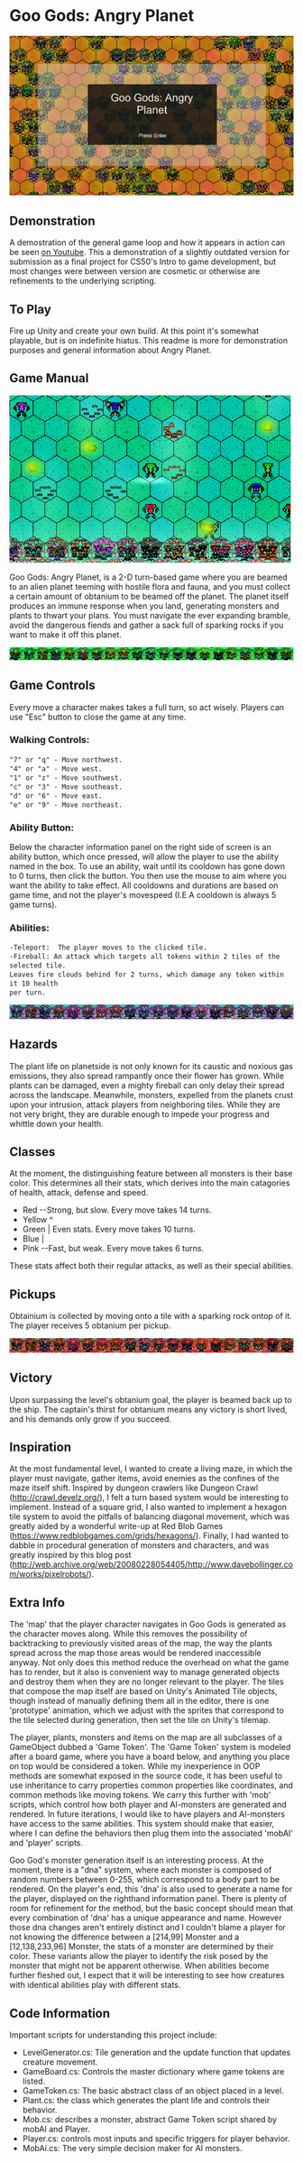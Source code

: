 # Goo Gods: Angry Planet

![Start Screen](AngryPlanet.png)

## Demonstration
A demostration of the general game loop and how it appears in action can be seen [on Youtube](https://youtu.be/63PGYSQRtuU).  This a demonstration of a slightly outdated version for submission as a final project for CS50's Intro to game development, but most changes were between version are cosmetic or otherwise are refinements to the underlying scripting.

## To Play
Fire up Unity and create your own build.  At this point it's somewhat playable, but is on indefinite hiatus.  This readme is more for demonstration purposes and
general information about Angry Planet.

## Game Manual

![Start!](start.png)

Goo Gods: Angry Planet, is a 2-D turn-based game where you are beamed to an alien planet teeming with hostile flora and fauna, and you must collect a certain amount of obtanium to be beamed off the planet. The planet itself produces an immune response when you land, generating monsters and plants to thwart your plans. You must navigate the ever expanding bramble, avoid the dangerous fiends and gather a sack full of sparking rocks if you want to make it off this planet.

![Flowers](FlowerStrip.png)

## Game Controls

Every move a character makes takes a full turn, so act wisely. Players can use "Esc" button to close the game at any time.

### Walking Controls:
    "7" or "q" - Move northwest.
    "4" or "a" - Move west.
    "1" or "z" - Move southwest.
    "c" or "3" - Move southeast.
    "d" or "6" - Move east.
    "e" or "9" - Move northeast.

### Ability Button:

Below the character information panel on the right side of screen is an ability button, which once pressed, will allow the player to use the ability named in the box. To use an ability, wait until its cooldown has gone down to 0 turns, then click the button. You then use the mouse to aim where you want the ability to take effect. All cooldowns and durations are based on game time, and not the player's movespeed (I.E A cooldown is always 5 game turns).

### Abilities:
    -Teleport:  The player moves to the clicked tile.
    -Fireball: An attack which targets all tokens within 2 tiles of the selected tile.
    Leaves fire clouds behind for 2 turns, which damage any token within it 10 health
    per turn.

![Flowers](FlowerStrip2.png)

## Hazards

The plant life on planetside is not only known for its caustic and noxious gas emissions, they also spread rampantly once their flower has grown. While plants can be damaged, even a mighty fireball can only delay their spread across the landscape. Meanwhile, monsters, expelled from the planets crust upon your intrusion, attack players from neighboring tiles. While they are not very bright, they are durable enough to impede your progress and whittle down your health.

## Classes

At the moment, the distinguishing feature between all monsters is their base color. This determines all their stats, which derives into the main catagories of health, attack, defense and speed.

* Red --Strong, but slow. Every move takes 14 turns.
* Yellow ^
* Green | Even stats. Every move takes 10 turns.
* Blue |
* Pink --Fast, but weak. Every move takes 6 turns.

These stats affect both their regular attacks, as well as their special abilities.

## Pickups

Obtainium is collected by moving onto a tile with a sparking rock ontop of it. The player receives 5 obtanium per pickup.

![Flowers](FlowerStrip3.png)

## Victory

Upon surpassing the level's obtanium goal, the player is beamed back up to the ship. The captain's thirst for obtanium means any victory is short lived, and his demands only grow if you succeed.

## Inspiration

At the most fundamental level, I wanted to create a living maze, in which the player must navigate, gather items, avoid enemies as the confines of the maze itself shift. Inspired by dungeon crawlers like Dungeon Crawl (http://crawl.develz.org/), I felt a turn based system would be interesting to implement. Instead of a square grid, I also wanted to implement a hexagon tile system to avoid the pitfalls of balancing diagonal movement, which was greatly aided by a wonderful write-up at Red Blob Games (https://www.redblobgames.com/grids/hexagons/). Finally, I had wanted to dabble in procedural generation of monsters and characters, and was greatly inspired by this blog post (http://web.archive.org/web/20080228054405/http://www.davebollinger.com/works/pixelrobots/).

## Extra Info
The 'map' that the player character navigates in Goo Gods is generated as the character moves along.
While this removes the possibility of backtracking to previously visited areas of the map, the way the plants spread across the map those areas would be rendered inaccessible anyway. Not only does this method reduce the overhead on what the game has to render, but it also is convenient way to manage generated objects and destroy them when they are no longer relevant to the player. The tiles that compose the map itself are based on Unity's Animated Tile objects, though instead of manually defining them all in the editor, there is one 'prototype' animation, which we adjust with the sprites that correspond to the tile selected during generation, then set the tile on Unity's tilemap.

The player, plants, monsters and items on the map are all subclasses of a GameObject dubbed a 'Game Token'. The 'Game Token' system is modeled after a board game, where you have a board below, and anything you place on top would be considered a token. While my inexperience in OOP methods are somewhat exposed in the source code, it has been useful to use inheritance to carry properties common properties like coordinates, and common methods like moving tokens. We carry this further with 'mob' scripts, which control how both player and AI-monsters are generated and rendered. In future iterations, I would like to have players and AI-monsters have access to the same abilities. This system should make that easier, where I can define the behaviors then plug them into the associated 'mobAI' and 'player' scripts.

Goo God's monster generation itself is an interesting process. At the moment, there is a "dna" system, where each monster is composed of random numbers between 0-255, which correspond to a body part to be rendered. On the player's end, this 'dna' is also used to generate a name for the player, displayed on the righthand information panel. There is plenty of room for refinement for the method, but the basic concept should mean that every combination of 'dna' has a unique appearance and name. However those dna changes aren't entirely distinct and I couldn't blame a player for not knowing the difference between a [214,99] Monster and a [12,138,233,96] Monster, the stats of a monster are determined by their color. These variants allow the player to identify the risk posed by the monster that might not be apparent otherwise. When abilities become further fleshed out, I expect that it will be interesting to see how creatures with identical abilities play with different stats.

## Code Information

Important scripts for understanding this project include:

* LevelGenerator.cs: Tile generation and the update function that updates creature movement.
* GameBoard.cs: Controls the master dictionary where game tokens are listed.
* GameToken.cs: The basic abstract class of an object placed in a level.
* Plant.cs: the class which generates the plant life and controls their behavior.
* Mob.cs: describes a monster, abstract Game Token script shared by mobAI and Player.
* Player.cs: controls most inputs and specific triggers for player behavior.
* MobAi.cs: The very simple decision maker for AI monsters.
